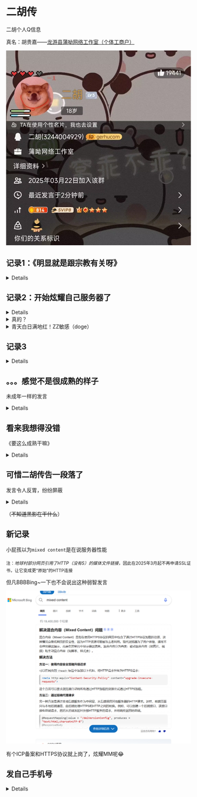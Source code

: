 # 二胡传

二胡个人Q信息

真名：胡贵嘉——[龙游县蒲呦网络工作室（个体工商户）](https://aiqicha.baidu.com/company_detail_54119761126230)

![](/others/二胡传/qq.jpg)


## 记录1：《明显就是跟宗教有关呀》

<details>

![](/others/二胡传/0.png)

</details>

## 记录2：开始炫耀自己服务器了

<details>

![](/others/二胡传/1.jpg)

</details>

<details>

<summary>真的？</summary>

![](/others/二胡传/唐氏小孩的服务器.png)

![](/others/二胡传/无法访问.png)

</details>

<details>

<summary>青天白日满地红！ZZ敏感（doge）</summary>

![](/others/二胡传/台湾.png)

</details>


## 记录3

<details>

![](/others/二胡传/2.jpg)

</details>

## 。。。感觉不是很成熟的样子

未成年一样的发言

<details>

![](/others/二胡传/3.png)

</details>

## 看来我想得没错

《要这么成熟干嘛》

<details>

![](/others/二胡传/4.png)

</details>

## 可惜二胡传告一段落了

发言令人反胃，纷纷屏蔽

<details>

![](/others/二胡传/先结束了1.png)

![](/others/二胡传/先结束了2.png)

</details>

（~~不知道黑影在干什么~~）

## 新记录

小屁孩以为`mixed content`是在说服务器性能

<sub>注：*地球村部分网页引用了HTTP（没有S）的媒体文件链接*，因此在2025年3月起不再申请SSL证书，让它变成更“原始”的HTTP连接</sub>

但凡BBBBing~一下也不会说出这种弱智发言

![](/others/二胡传/mixedcontent.png)

有个ICP备案和HTTPS协议就上岗了，炫耀MM呢😂

## 发自己手机号

<details>

![](/others/二胡传/发手机号.jpg)

![](/others/二胡传/发手机号2.jpg)

</details>
